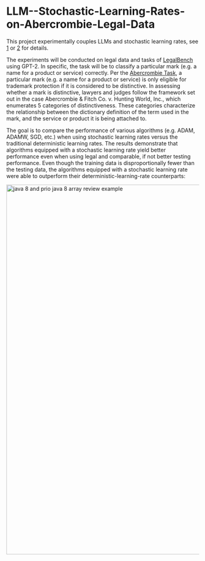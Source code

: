 # LLM--Stochastic-Learning-Rates-on-Abercrombie-Legal-Data

This project experimentally couples LLMs and stochastic learning rates, see [1](https://arxiv.org/pdf/2110.10710.pdf) or [2](https://ieeexplore.ieee.org/abstract/document/9809984) for details.

The experiments will be conducted on legal data and tasks of [LegalBench](https://github.com/HazyResearch/legalbench) using GPT-2. In specific, the task will be to classify a particular mark (e.g. a name for a product or service) correctly. Per the [Abercrombie Task](https://github.com/HazyResearch/legalbench/tree/main/tasks/abercrombie), a particular mark (e.g. a name for a product or service) is only eligible for trademark protection if it is considered to be distinctive. In assessing whether a mark is distinctive, lawyers and judges follow the framework set out in the case Abercrombie & Fitch Co. v. Hunting World, Inc., which enumerates 5 categories of distinctiveness. These categories characterize the relationship between the dictionary definition of the term used in the mark, and the service or product it is being attached to.

The goal is to compare the performance of various algorithms (e.g. ADAM, ADAMW, SGD, etc.) when using stochastic learning rates versus the traditional deterministic learning rates. The results demonstrate that algorithms equipped with a stochastic learning rate yield better performance even when using legal and comparable, if not better testing performance. Even though the training data is disproportionally fewer than the testing data, the algorithms equipped with a stochastic learning rate were able to outperform their deterministic-learning-rate counterparts:


<img width="964" alt="java 8 and prio java 8  array review example" src="https://github.com/thm2/LLM--Stochastic-Learning-Rates-on-Abercrombie-Legal-Data/tree/main/preliminary_results/ADAM/slro_losses.png">






